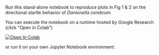 Run this stand-alone notebook to reproduce plots in Fig 1 & 2 on the directional startle 
behavior of _Danionella cerebrum_.  

You can execute the notebook on a runtime hosted by Google Research (click "Open in Colab") 

<a target="_blank" href="https://github.com/danionella/veith_et_al_2024/tree/main/vocloc_recorder/figures/generate_figures_1_2.ipynb">
  <img src="https://colab.research.google.com/assets/colab-badge.svg" alt="Open In Colab"/>
</a>

or run it on your own Jupyter Notebook environment.